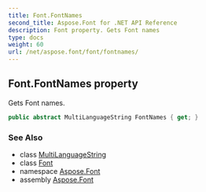```yaml
---
title: Font.FontNames
second_title: Aspose.Font for .NET API Reference
description: Font property. Gets Font names
type: docs
weight: 60
url: /net/aspose.font/font/fontnames/
---
```

## Font.FontNames property

Gets Font names.

```csharp
public abstract MultiLanguageString FontNames { get; }
```

### See Also

* class [MultiLanguageString](../../multilanguagestring/)
* class [Font](../)
* namespace [Aspose.Font](../../../aspose.font/)
* assembly [Aspose.Font](../../../)


